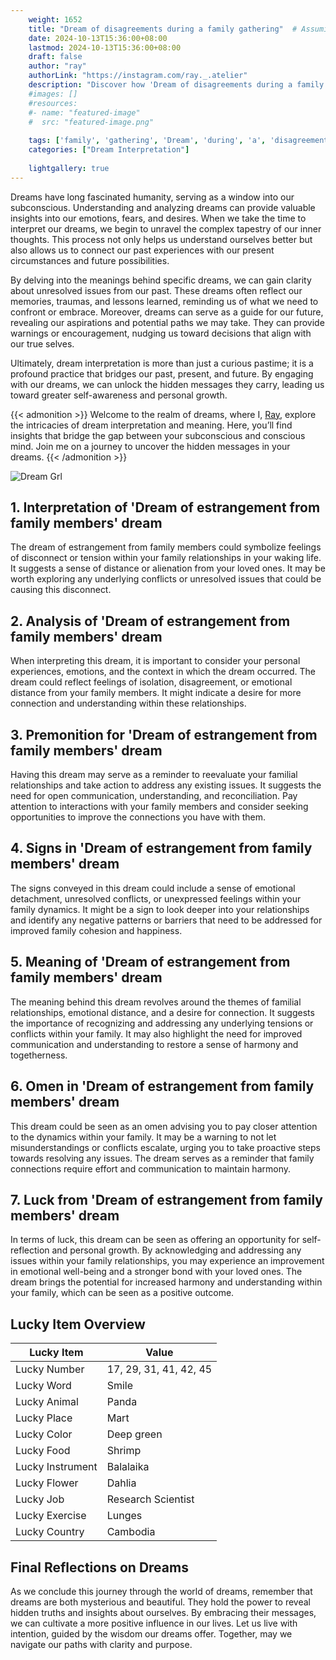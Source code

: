 ```yaml
---
    weight: 1652
    title: "Dream of disagreements during a family gathering"  # Assuming 'title' column exists
    date: 2024-10-13T15:36:00+08:00
    lastmod: 2024-10-13T15:36:00+08:00
    draft: false
    author: "ray"
    authorLink: "https://instagram.com/ray._.atelier"
    description: "Discover how 'Dream of disagreements during a family gathering' can interpret your future and uncover its significant meanings in your life."
    #images: []
    #resources:
    #- name: "featured-image"
    #  src: "featured-image.png"
    
    tags: ['family', 'gathering', 'Dream', 'during', 'a', 'disagreements', 'of']
    categories: ["Dream Interpretation"]
    
    lightgallery: true
---
```

    
Dreams have long fascinated humanity, serving as a window into our subconscious. Understanding and analyzing dreams can provide valuable insights into our emotions, fears, and desires. When we take the time to interpret our dreams, we begin to unravel the complex tapestry of our inner thoughts. This process not only helps us understand ourselves better but also allows us to connect our past experiences with our present circumstances and future possibilities.

By delving into the meanings behind specific dreams, we can gain clarity about unresolved issues from our past. These dreams often reflect our memories, traumas, and lessons learned, reminding us of what we need to confront or embrace. Moreover, dreams can serve as a guide for our future, revealing our aspirations and potential paths we may take. They can provide warnings or encouragement, nudging us toward decisions that align with our true selves.

Ultimately, dream interpretation is more than just a curious pastime; it is a profound practice that bridges our past, present, and future. By engaging with our dreams, we can unlock the hidden messages they carry, leading us toward greater self-awareness and personal growth.

{{< admonition >}}
Welcome to the realm of dreams, where I, [Ray](https://instagram.com/ray._.atelier), explore the intricacies of dream interpretation and meaning. Here, you’ll find insights that bridge the gap between your subconscious and conscious mind. Join me on a journey to uncover the hidden messages in your dreams.
{{< /admonition >}}

![Dream Grl](https://cdn.pixabay.com/photo/2017/11/02/03/35/gothic-2910057_1280.jpg "Dream Grl")

## 1. Interpretation of 'Dream of estrangement from family members' dream
 The dream of estrangement from family members could symbolize feelings of disconnect or tension within your family relationships in your waking life. It suggests a sense of distance or alienation from your loved ones. It may be worth exploring any underlying conflicts or unresolved issues that could be causing this disconnect.

## 2. Analysis of 'Dream of estrangement from family members' dream
 When interpreting this dream, it is important to consider your personal experiences, emotions, and the context in which the dream occurred. The dream could reflect feelings of isolation, disagreement, or emotional distance from your family members. It might indicate a desire for more connection and understanding within these relationships.

## 3. Premonition for 'Dream of estrangement from family members' dream
 Having this dream may serve as a reminder to reevaluate your familial relationships and take action to address any existing issues. It suggests the need for open communication, understanding, and reconciliation. Pay attention to interactions with your family members and consider seeking opportunities to improve the connections you have with them.

## 4. Signs in 'Dream of estrangement from family members' dream
 The signs conveyed in this dream could include a sense of emotional detachment, unresolved conflicts, or unexpressed feelings within your family dynamics. It might be a sign to look deeper into your relationships and identify any negative patterns or barriers that need to be addressed for improved family cohesion and happiness.

## 5. Meaning of 'Dream of estrangement from family members' dream
 The meaning behind this dream revolves around the themes of familial relationships, emotional distance, and a desire for connection. It suggests the importance of recognizing and addressing any underlying tensions or conflicts within your family. It may also highlight the need for improved communication and understanding to restore a sense of harmony and togetherness.

## 6. Omen in 'Dream of estrangement from family members' dream
 This dream could be seen as an omen advising you to pay closer attention to the dynamics within your family. It may be a warning to not let misunderstandings or conflicts escalate, urging you to take proactive steps towards resolving any issues. The dream serves as a reminder that family connections require effort and communication to maintain harmony.

## 7. Luck from 'Dream of estrangement from family members' dream
 In terms of luck, this dream can be seen as offering an opportunity for self-reflection and personal growth. By acknowledging and addressing any issues within your family relationships, you may experience an improvement in emotional well-being and a stronger bond with your loved ones. The dream brings the potential for increased harmony and understanding within your family, which can be seen as a positive outcome.

## Lucky Item Overview
| Lucky Item          | Value              |
|---------------|--------------------|
| Lucky Number        | 17, 29, 31, 41, 42, 45  |
| Lucky Word          | Smile |
| Lucky Animal        | Panda |
| Lucky Place         | Mart     |
| Lucky Color         | Deep green     |
| Lucky Food          | Shrimp      |
| Lucky Instrument    | Balalaika |
| Lucky Flower        | Dahlia    |
| Lucky Job           | Research Scientist       |
| Lucky Exercise      | Lunges  |
| Lucky Country       | Cambodia    |


##  Final Reflections on Dreams

As we conclude this journey through the world of dreams, remember that dreams are both mysterious and beautiful. They hold the power to reveal hidden truths and insights about ourselves. By embracing their messages, we can cultivate a more positive influence in our lives. Let us live with intention, guided by the wisdom our dreams offer. Together, may we navigate our paths with clarity and purpose.
